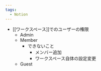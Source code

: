 ```yaml
---
tags:
  - Notion
---
```

- [[ワークスペース]]でのユーザーの権限
	- Admin
	- Member
		- できないこと
			- メンバー追加
			- ワークスペース自体の設定変更
	- Guest